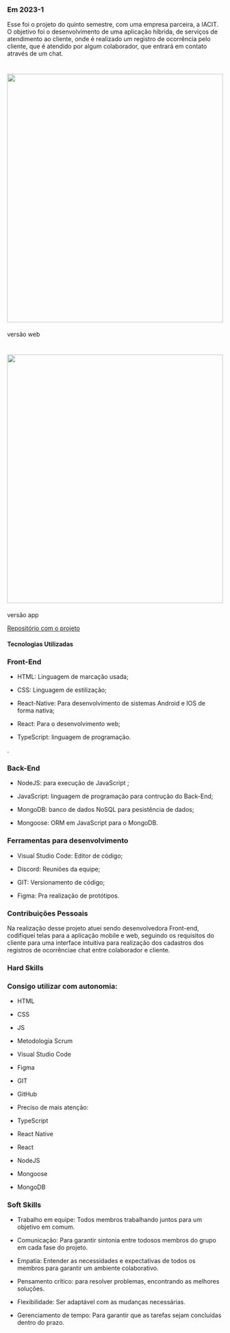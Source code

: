 ### Em 2023-1
Esse foi o projeto do quinto semestre, com uma empresa parceira, a IACIT. O objetivo foi o desenvolvimento de uma aplicação híbrida, de serviços de atendimento ao cliente, onde é realizado um registro de ocorrência pelo cliente, que é atendido por algum colaborador, que entrará em contato através de um chat.

<h1 align="center"><img src = "https://github.com/GustavoAndo/portifolio-TG/blob/main/img/5-semestre-app.gif" width="100%" height="580px"></h1>
versão web
<h1 align="center"><img src = "https://github.com/GustavoAndo/portifolio-TG/blob/main/img/5-semestre-app.gif" width="100%" height="580px"></h1>
versão app


[Repositório com o projeto](https://github.com/inodevs-5/Reportify_Doc)

#### Tecnologias Utilizadas

### Front-End
* HTML: Linguagem de marcação usada;

* CSS: Linguagem de estilização;

* React-Native: Para desenvolvimento de sistemas Android e IOS de forma nativa;

* React: Para o desenvolvimento web;

* TypeScript: linguagem de programação.

.

### Back-End
* NodeJS: para execução de JavaScript ;

* JavaScript: linguagem de programação para contrução do Back-End;

* MongoDB: banco de dados NoSQL para pesistência de dados;

* Mongoose: ORM em JavaScript para o MongoDB.


### Ferramentas para desenvolvimento
* Visual Studio Code: Editor de código;

* Discord: Reuniões da equipe;

* GIT: Versionamento de código;

* Figma: Pra realização de protótipos.

### Contribuições Pessoais
Na realização desse projeto atuei sendo desenvolvedora Front-end, codifiquei telas para a aplicação mobile e web, seguindo os requisitos do cliente para uma interface intuitiva para realização dos cadastros dos registros de ocorrênciae chat entre colaborador e cliente.

### Hard Skills
### Consigo utilizar com autonomia:
* HTML

* CSS

* JS

* Metodologia Scrum

* Visual Studio Code

* Figma

* GIT

* GitHub

* Preciso de mais atenção:

* TypeScript

* React Native

* React

* NodeJS 

* Mongoose

* MongoDB

### Soft Skills
* Trabalho em equipe: Todos membros trabalhando juntos para um objetivo em comum. 

* Comunicação: Para garantir sintonia entre todosos membros do grupo em cada fase do projeto.

* Empatia: Entender as necessidades e expectativas de todos os membros para garantir um ambiente colaborativo.

* Pensamento crítico: para resolver problemas, encontrando as melhores soluções.

* Flexibilidade: Ser adaptável com as mudanças necessárias.

* Gerenciamento de tempo: Para garantir que as tarefas sejam concluídas dentro do prazo.

